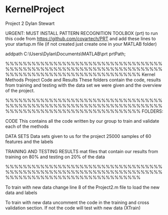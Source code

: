 # KernelProject
Project 2 Dylan Stewart

URGENT: MUST INSTALL PATTERN RECOGNITION TOOLBOX (prt) to run this code
 from https://github.com/covartech/PRT
and add these lines to your startup.m file (if not created just create one in your MATLAB folder)

addpath C:\Users\Dylan\Documents\MATLAB\prt
prtPath;

%%%%%%%%%%%%%%%%%%%%%%%%%%%%%%%%%%%%%%%%%%%%%%%%%%%%%%%%%%%%%%%%%%%%%%%%%%%%%%%%%%%%%%%%%%%%%%%%%%%%%%%
Kernel Methods Project Code and Results
These folders contain the code, results from training and testing with the data set we were given 
and the overview of the project.

%%%%%%%%%%%%%%%%%%%%%%%%%%%%%%%%%%%%%%%%%%%%%%%%%%%%%%%%%%%%%%%%%%%%%%%%%%%%%%%%%%%%%%%%%%%%%%%%%%%%%%%
FOLDERS: 

CODE
This contains all the code written by our group to train and validate each of the methods

DATA SETS
Data sets given to us for the project 25000 samples of 60 features and the labels

TRAINING AND TESTING RESULTS
mat files that contain our results from training on 80% and testing on 20% of the data

%%%%%%%%%%%%%%%%%%%%%%%%%%%%%%%%%%%%%%%%%%%%%%%%%%%%%%%%%%%%%%%%%%%%%%%%%%%%%%%%%%%%%%%%%%%%%%%%%%%%%%%

To train with new data change line 8 of the Project2.m file to load the new data and labels

To train with new data uncomment the code in the training and cross validation section. If not the code
will test with new data (XTrain)
